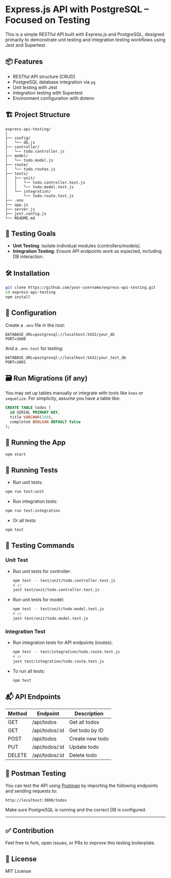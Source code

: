 # Express.js API with PostgreSQL – Focused on Testing

This is a simple RESTful API built with Express.js and PostgreSQL, designed primarily to demonstrate unit testing and integration testing workflows using Jest and Supertest.

## 📦 Features

- RESTful API structure (CRUD)
- PostgreSQL database integration via `pg`
- Unit testing with Jest
- Integration testing with Supertest
- Environment configuration with dotenv

## 🏗️ Project Structure

```
express-api-testing/
│
├── config/
│   └── db.js
├── controller/
│   └── todo.controller.js
├── model/
│   └── todo.model.js
├── route/
│   └── todo.routes.js
├── tests/
│   ├── unit/
|   |   └── todo.controller.test.js
│   │   └── todo.model.test.js
│   └── integration/
│       └── todo.route.test.js
├── .env
├── app.js
├── server.js
├── jest.config.js
└── README.md
```

## 🧪 Testing Goals

- **Unit Testing**: Isolate individual modules (controllers/models).
- **Integration Testing**: Ensure API endpoints work as expected, including DB interaction.

## 🛠️ Installation

```bash
git clone https://github.com/your-username/express-api-testing.git
cd express-api-testing
npm install
```

## 🧾 Configuration

Create a `.env` file in the root:

```
DATABASE_URL=postgresql://localhost:5432/your_db
PORT=3000
```

And a `.env.test` for testing:

```
DATABASE_URL=postgresql://localhost:5432/your_test_db
PORT=3001
```

## 🗃️ Run Migrations (if any)

You may set up tables manually or integrate with tools like `knex` or `sequelize`. For simplicity, assume you have a table like:

```sql
CREATE TABLE todos (
  id SERIAL PRIMARY KEY,
  title VARCHAR(100),
  completed BOOLEAN DEFAULT false
);
```

## 🚀 Running the App

```bash
npm start
```

## 🧪 Running Tests

- Run unit tests:

```bash
npm run test:unit
```

- Run integration tests:

```bash
npm run test:integration
```

- Or all tests:

```bash
npm test
```

## 🧪 Testing Commands

### Unit Test
- Run unit tests for controller:
  ```bash
  npm test -- test/unit/todo.controller.test.js
  # or
  jest test/unit/todo.controller.test.js
  ```
- Run unit tests for model:
  ```bash
  npm test -- test/unit/todo.model.test.js
  # or
  jest test/unit/todo.model.test.js
  ```

### Integration Test
- Run integration tests for API endpoints (routes):
  ```bash
  npm test -- test/integration/todo.route.test.js
  # or
  jest test/integration/todo.route.test.js
  ```

- To run all tests:
  ```bash
  npm test
  ```

## 📬 API Endpoints

| Method | Endpoint          | Description        |
|--------|-------------------|--------------------|
| GET    | /api/todos        | Get all todos      |
| GET    | /api/todos/:id    | Get todo by ID     |
| POST   | /api/todos        | Create new todo    |
| PUT    | /api/todos/:id    | Update todo        |
| DELETE | /api/todos/:id    | Delete todo        |

## 🧪 Postman Testing

You can test the API using [Postman](https://postman.com) by importing the following endpoints and sending requests to:

```
http://localhost:3000/todos
```

Make sure PostgreSQL is running and the correct DB is configured.

---

## ✅ Contribution

Feel free to fork, open issues, or PRs to improve this testing boilerplate.

## 📝 License

MIT License